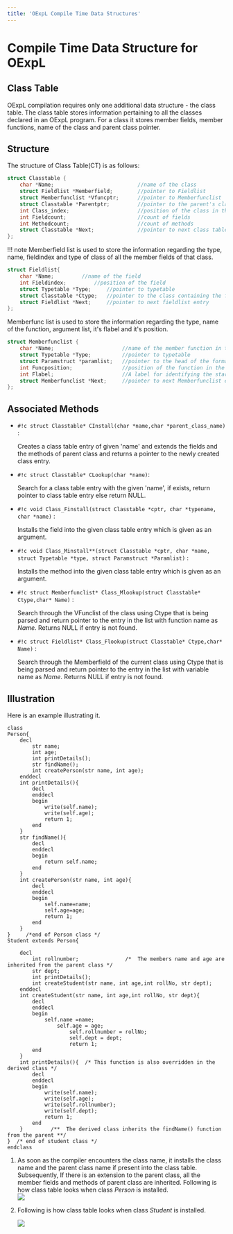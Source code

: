 ```yaml
---
title: 'OExpL Compile Time Data Structures'
---
```


# Compile Time Data Structure for OExpL

## Class Table

OExpL compilation requires only one additional data structure - the class table. The class table stores information pertaining to all the classes declared in an OExpL program. For a class it stores member fields, member functions, name of the class and parent class pointer.

## Structure

The structure of Class Table(CT) is as follows:

```c
struct Classtable {
 	char *Name;                           //name of the class
	struct Fieldlist *Memberfield;        //pointer to Fieldlist
	struct Memberfunclist *Vfuncptr;      //pointer to Memberfunclist
	struct Classtable *Parentptr;         //pointer to the parent's class table
	int Class_index;                      //position of the class in the virtual function table
	int Fieldcount;                       //count of fields
  	int Methodcount;                      //count of methods
	struct Classtable *Next;              //pointer to next class table entry
};
```

!!! note
    Memberfield list is used to store the information regarding the type, name, fieldindex and type of class of all the member fields of that class.

```c
struct Fieldlist{
	char *Name;			//name of the field
	int Fieldindex;			//position of the field
	struct Typetable *Type;		//pointer to typetable
	struct Classtable *Ctype;	//pointer to the class containing the field
	struct Fieldlist *Next;		//pointer to next fieldlist entry
};
```

Memberfunc list is used to store the information regarding the type, name of the function, argument list, it's flabel and it's position.
```c
struct Memberfunclist {
 	char *Name;                      //name of the member function in the class
	struct Typetable *Type;          //pointer to typetable
	struct Paramstruct *paramlist;   //pointer to the head of the formal parameter list
	int Funcposition;                //position of the function in the class table
 	int Flabel;                      //A label for identifying the starting address of the function's code in the memory
	struct Memberfunclist *Next;     //pointer to next Memberfunclist entry
};
```

## Associated Methods

- `#!c struct Classtable* CInstall(char *name,char *parent_class_name)` :

    Creates a class table entry of given 'name' and extends the fields and the methods of parent class and returns a pointer to the newly created class entry.

- `#!c struct Classtable* CLookup(char *name)`:

    Search for a class table entry with the given 'name', if exists, return pointer to class table entry else return NULL.

- `#!c void Class_Finstall(struct Classtable *cptr, char *typename, char *name)` :

    Installs the field into the given class table entry which is given as an argument.

- `#!c void Class_Minstall**(struct Classtable *cptr, char *name, struct Typetable *type, struct Paramstruct *Paramlist)` :

    Installs the method into the given class table entry which is given as an argument.

- `#!c struct Memberfunclist* Class_Mlookup(struct Classtable* Ctype,char* Name)` :

    Search through the VFunclist of the class using Ctype that is being parsed and return pointer to the entry in the list with function name as _Name_. Returns NULL if entry is not found.

- `#!c struct Fieldlist* Class_Flookup(struct Classtable* Ctype,char* Name)` :

    Search through the Memberfield of the current class using Ctype that is being parsed and return pointer to the entry in the list with variable name as _Name_. Returns NULL if entry is not found.

## Illustration

Here is an example illustrating it.
```
class
Person{
	decl
		str name;
		int age;
		int printDetails();
		str findName();
		int createPerson(str name, int age);
	enddecl
	int printDetails(){
		decl
		enddecl
		begin
			write(self.name);
			write(self.age);
			return 1;
		end
	}
	str findName(){
		decl
		enddecl
		begin
			return self.name;
		end
	}
	int createPerson(str name, int age){
		decl
		enddecl
		begin
			self.name=name;
			self.age=age;
			return 1;
		end
	}
}     /*end of Person class */
Student extends Person{

	decl
		int rollnumber;               /*  The members name and age are inherited from the parent class */
		str dept;
		int printDetails();
		int createStudent(str name, int age,int rollNo, str dept);
	enddecl
  	int createStudent(str name, int age,int rollNo, str dept){
		decl
		enddecl
		begin
			self.name =name;
           		self.age = age;
            		self.rollnumber = rollNo;
            		self.dept = dept;
            		return 1;
		end
	}
	int printDetails(){  /* This function is also overridden in the derived class */
		decl
		enddecl
		begin
			write(self.name);
			write(self.age);
			write(self.rollnumber);
			write(self.dept);
			return 1;
		end
	}         /**  The derived class inherits the findName() function from the parent **/
}  /* end of student class */
endclass
```


1.  As soon as the compiler encounters the class name, it installs the class name and the parent class name if present into the class table. Subsequently, If there is an extension to the parent class, all the member fields and methods of parent class are inherited. Following is how class table looks when class _Person_ is installed.  
    [![](/img/class_table_1.png)](/img/class_table_1.png)
2.  Following is how class table looks when class _Student_ is installed.  
      
    [![](/img/class_table_2.png)](/img/class_table_2.png)

